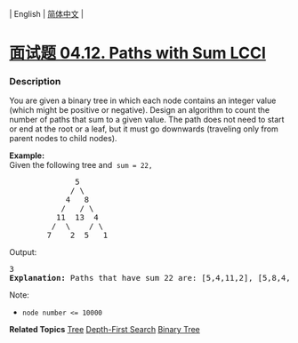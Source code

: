 | English | [简体中文](README.md) |

# [面试题 04.12. Paths with Sum LCCI](https://leetcode-cn.com/problems/paths-with-sum-lcci)
 ### Description
<p>You are given a binary tree in which each node contains an integer value (which might be positive or negative). Design an algorithm to count the number of paths that sum to a given value. The path does not need to start or end at the root or a leaf, but it must go downwards (traveling only from parent nodes to child nodes).</p>

<p><strong>Example:</strong><br />
Given the following tree and &nbsp;<code>sum = 22,</code></p>

<pre>
              5
             / \
            4   8
           /   / \
          11  13  4
         /  \    / \
        7    2  5   1
</pre>

<p>Output:</p>

<pre>
3
<strong>Explanation: </strong>Paths that have sum 22 are: [5,4,11,2], [5,8,4,5], [4,11,7]</pre>

<p>Note:</p>

<ul>
	<li><code>node number &lt;= 10000</code></li>
</ul>

**Related Topics**  [Tree](https://leetcode-cn.com/tag/tree) [Depth-First Search](https://leetcode-cn.com/tag/depth-first-search) [Binary Tree](https://leetcode-cn.com/tag/binary-tree) 
